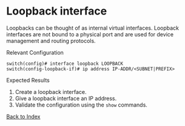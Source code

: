 # Loopback interface

Loopbacks can be thought of as internal virtual interfaces. Loopback interfaces are not bound to a physical port
and are used for device management and routing protocols.

Relevant Configuration

```text
switch(config)# interface loopback LOOPBACK
switch(config-loopback-if)# ip address IP-ADDR/<SUBNET|PREFIX>
```

Expected Results

1. Create a loopback interface.
1. Give a loopback interface an IP address.
1. Validate the configuration using the `show` commands.

[Back to Index](index.md)
